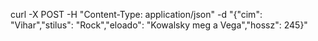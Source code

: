 


curl -X POST -H "Content-Type: application/json" -d "{\"cim\": \"Vihar\",\"stilus\": \"Rock\",\"eloado\": \"Kowalsky meg a Vega\",\"hossz\": 245}"